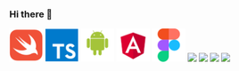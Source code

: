 ### Hi there 👋

<!--
**aknurkappar/aknurkappar** is a ✨ _special_ ✨ repository because its `README.md` (this file) appears on your GitHub profile.

Here are some ideas to get you started:

- 🔭 I’m currently working on ...
- 🌱 I’m currently learning ...
- 👯 I’m looking to collaborate on ...
- 🤔 I’m looking for help with ...
- 💬 Ask me about ...
- 📫 How to reach me: ...
- 😄 Pronouns: ...
- ⚡ Fun fact: ...
-->

<img src="assets/swift-original.svg" width="60"/>
<img src="assets/typescript-original.svg" width="60"/>
<img src="assets/android-original-wordmark.svg" width="60"/>
<img src="assets/angular.svg" width="60"/>
<img src="assets/figma-icon.svg" width="60"/>
<img src="assets/.svg" width="60"/>
<img src="assets/.svg" width="60"/>
<img src="assets/.svg" width="60"/>
<img src="assets/.svg" width="60"/>